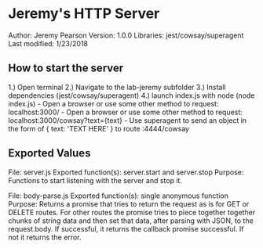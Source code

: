 # Jeremy's HTTP Server

Author: Jeremy Pearson
Version: 1.0.0
Libraries: jest/cowsay/superagent
Last modified: 1/23/2018

## How to start the server

1.) Open terminal
2.) Navigate to the lab-jeremy subfolder
3.) Install dependencies (jest/cowsay/superagent)
4.) launch index.js with node (node index.js)
    - Open a browser or use some other method to request: localhost:3000/
    - Open a browser or use some other method to request: localhost:3000/cowsay?text={text}
    - Use superagent to send an object in the form of { text: 'TEXT HERE' } to route :4444/cowsay

## Exported Values

File: server.js
Exported function(s): server.start and server.stop 
Purpose: Functions to start listening with the server and stop it.

File: body-parse.js
Exported function(s): single anonymous function
Purpose: Returns a promise that tries to return the request as is for GET or DELETE routes. For other routes the promise tries to piece together together chunks of string data and then set that data, after parsing with JSON, to the request.body. If successful, it returns the callback promise successful. If not it returns the error.